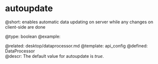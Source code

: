 autoupdate
=============


@short:
	enables automatic data updating on server while any changes on client-side are done

@type: boolean
@example:

@related:
	desktop/dataprocessor.md
@template:	api_config
@defined:	DataProcessor	
@descr: 
The default value for autoupdate is *true*. 



